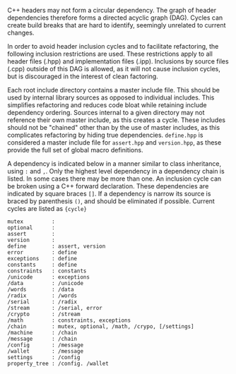 C++ headers may not form a circular dependency. The graph of header dependencies therefore forms a directed acyclic graph (DAG). Cycles can create build breaks that are hard to identify, seemingly unrelated to current changes.

In order to avoid header inclusion cycles and to facilitate refactoring, the following inclusion restrictions are used. These restrictions apply to all header files (.hpp) and implementation files (.ipp). Inclusions by source files (.cpp) outside of this DAG is allowed, as it will not cause inclusion cycles, but is discouraged in the interest of clean factoring.

Each root include directory contains a master include file. This should be used by internal library sources as opposed to individual includes. This simplifies refactoring and reduces code bloat while retaining include dependency ordering. Sources internal to a given directory may not reference their own master include, as this creates a cycle. These includes should not be "chained" other than by the use of master includes, as this complicates refactoring by hiding true dependencies. `define.hpp` is considered a master include file for `assert.hpp` and `version.hpp`, as these provide the full set of global macro definitions.

A dependency is indicated below in a manner similar to class inheritance, using `:` and `,`. Only the highest level dependency in a dependency chain is listed. In some cases there may be more than one. An inclusion cycle can be broken using a C++ forward declaration. These dependencies are indicated by square braces `[]`. If a dependency is narrow its source is braced by parenthesis `()`, and should be eliminated if possible. Current cycles are listed as `{cycle}`

```
mutex         :
optional      :
assert        :
version       :
define        : assert, version
error         : define
exceptions    : define
constants     : define
constraints   : constants
/unicode      : exceptions
/data         : /unicode
/words        : /data
/radix        : /words
/serial       : /radix
/stream       : /serial, error
/crypto       : /stream
/math         : constraints, exceptions
/chain        : mutex, optional, /math, /crypo, [/settings]
/machine      : /chain
/message      : /chain
/config       : /message
/wallet       : /message
settings      : /config
property_tree : /config. /wallet
```